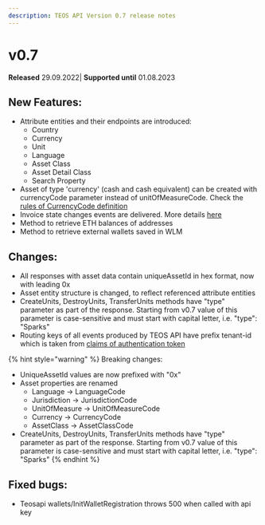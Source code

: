 ```yaml
---
description: TEOS API Version 0.7 release notes
---
```


# v0.7

**Released** 29.09.2022| **Supported until** 01.08.2023

## New Features:

* Attribute entities and their endpoints are introduced:
  * Country
  * Currency
  * Unit
  * Language
  * Asset Class
  * Asset Detail Class
  * Search Property
* Asset of type 'currency' (cash and cash equivalent) can be created with currencyCode parameter instead of unitOfMeasureCode. Check the [rules of CurrencyCode definition](../using-the-teos-api/concepts/asset.md#general-properties)
* Invoice state changes events are delivered. More details [here](../overview/teos-events.md#invoicestatechanged)
* Method to retrieve ETH balances of addresses
* Method to retrieve external wallets saved in WLM

## Changes:

* All responses with asset data contain uniqueAssetId in hex format, now with leading 0x
* Asset entity structure is changed, to reflect referenced attribute entities
* CreateUnits, DestroyUnits, TransferUnits methods have "type" parameter as part of the response. Starting from v0.7 value of this parameter is case-sensitive and must start with capital letter, i.e. "type": "Sparks"
* Routing keys of all events produced by TEOS API have prefix tenant-id which is taken from [claims of authentication token](../using-the-teos-api/authentication.md#token-scopes-and-claims)

{% hint style="warning" %}
Breaking changes:&#x20;

* UniqueAssetId values are now prefixed with "0x"
* Asset properties are renamed
  * Language -> LanguageCode
  * Jurisdiction -> JurisdictionCode
  * UnitOfMeasure -> UnitOfMeasureCode
  * Currency -> CurrencyCode
  * AssetClass -> AssetClassCode
* CreateUnits, DestroyUnits, TransferUnits methods have "type" parameter as part of the response. Starting from v0.7 value of this parameter is case-sensitive and must start with capital letter, i.e. "type": "Sparks"
{% endhint %}

## Fixed bugs:

* Teosapi wallets/InitWalletRegistration throws 500 when called with api key
